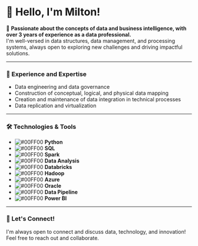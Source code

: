 # 👋 Hello, I'm Milton!

🎯 **Passionate about the concepts of data and business intelligence, with over 3 years of experience as a data professional.**  
I'm well-versed in data structures, data management, and processing systems, always open to exploring new challenges and driving impactful solutions.

---

### 🚀 Experience and Expertise

- Data engineering and data governance
- Construction of conceptual, logical, and physical data mapping
- Creation and maintenance of data integration in technical processes
- Data replication and virtualization

---

### 🛠️ Technologies & Tools

- ![#00FF00](https://via.placeholder.com/15/00FF00/000000?text=+) **Python**
- ![#00FF00](https://via.placeholder.com/15/00FF00/000000?text=+) **SQL**
- ![#00FF00](https://via.placeholder.com/15/00FF00/000000?text=+) **Spark**
- ![#00FF00](https://via.placeholder.com/15/00FF00/000000?text=+) **Data Analysis**
- ![#00FF00](https://via.placeholder.com/15/00FF00/000000?text=+) **Databricks**
- ![#00FF00](https://via.placeholder.com/15/00FF00/000000?text=+) **Hadoop**
- ![#00FF00](https://via.placeholder.com/15/00FF00/000000?text=+) **Azure**
- ![#00FF00](https://via.placeholder.com/15/00FF00/000000?text=+) **Oracle**
- ![#00FF00](https://via.placeholder.com/15/00FF00/000000?text=+) **Data Pipeline**
- ![#00FF00](https://via.placeholder.com/15/00FF00/000000?text=+) **Power BI**

---

### 🌱 Let's Connect!

I'm always open to connect and discuss data, technology, and innovation! Feel free to reach out and collaborate.

